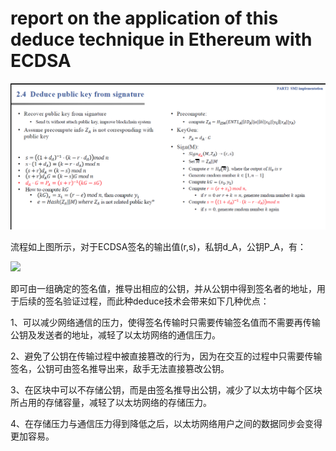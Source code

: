 # report on the application of this deduce technique in Ethereum with ECDSA

<img src=".\md_image\process.png" alt="image" style="zoom:100%;" />

流程如上图所示，对于ECDSA签名的输出值(r,s)，私钥d_A，公钥P_A，有：

![](https://latex.codecogs.com/svg.image?%5Clarge%20%5C%5C%20s%5Ctimes%20(1&plus;d_A)=(k-r%5Ctimes%20d_A)%20%5Cmod%20n%20%5C%5C%20(s&plus;r)%5Ctimes%20d_A=(k-s)%20%5Cmod%20n%20%5C%5C%20((s&plus;r)%5Ctimes%20d_A)G=(k-s)G%20%5Cmod%20n%20%5C%5C%20d_A%5Ctimes%20G=P_A=((s&plus;r)%5E%7B-1%7D(k-s))G%20)


即可由一组确定的签名值，推导出相应的公钥，并从公钥中得到签名者的地址，用于后续的签名验证过程，而此种deduce技术会带来如下几种优点：

1、可以减少网络通信的压力，使得签名传输时只需要传输签名值而不需要再传输公钥及发送者的地址，减轻了以太坊网络的通信压力。

2、避免了公钥在传输过程中被直接篡改的行为，因为在交互的过程中只需要传输签名，公钥可由签名推导出来，敌手无法直接篡改公钥。

3、在区块中可以不存储公钥，而是由签名推导出公钥，减少了以太坊中每个区块所占用的存储容量，减轻了以太坊网络的存储压力。

4、在存储压力与通信压力得到降低之后，以太坊网络用户之间的数据同步会变得更加容易。
